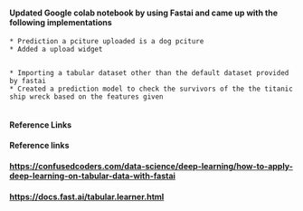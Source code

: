 
#### Updated Google colab notebook by using Fastai and came up with the following implementations 
```
* Prediction a pciture uploaded is a dog pciture
* Added a upload widget


* Importing a tabular dataset other than the default dataset provided by fastai 
* Created a prediction model to check the survivors of the the titanic ship wreck based on the features given 


```

#### Reference Links 
#### Reference links 
####  https://confusedcoders.com/data-science/deep-learning/how-to-apply-deep-learning-on-tabular-data-with-fastai
####  https://docs.fast.ai/tabular.learner.html

